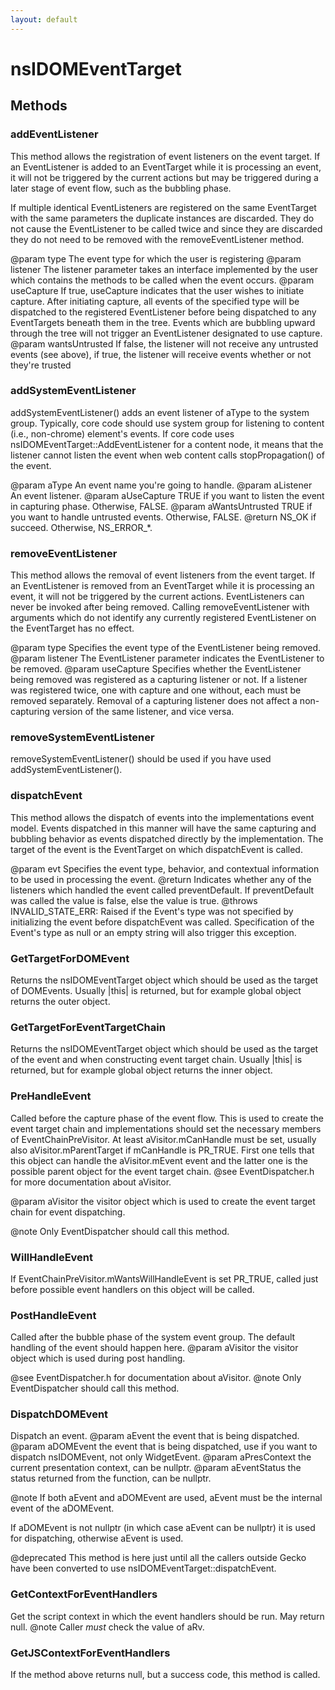 ```yaml
---
layout: default
---
```


# nsIDOMEventTarget #

## Methods ##

### addEventListener ###

This method allows the registration of event listeners on the event target.
If an EventListener is added to an EventTarget while it is processing an
event, it will not be triggered by the current actions but may be 
triggered during a later stage of event flow, such as the bubbling phase.

If multiple identical EventListeners are registered on the same 
EventTarget with the same parameters the duplicate instances are 
discarded. They do not cause the EventListener to be called twice 
and since they are discarded they do not need to be removed with the 
removeEventListener method.

@param   type The event type for which the user is registering
@param   listener The listener parameter takes an interface 
                  implemented by the user which contains the methods 
                  to be called when the event occurs.
@param   useCapture If true, useCapture indicates that the user 
                    wishes to initiate capture. After initiating 
                    capture, all events of the specified type will be 
                    dispatched to the registered EventListener before 
                    being dispatched to any EventTargets beneath them 
                    in the tree. Events which are bubbling upward 
                    through the tree will not trigger an 
                    EventListener designated to use capture.
@param   wantsUntrusted If false, the listener will not receive any
                        untrusted events (see above), if true, the
                        listener will receive events whether or not
                        they're trusted


### addSystemEventListener ###

addSystemEventListener() adds an event listener of aType to the system
group.  Typically, core code should use system group for listening to
content (i.e., non-chrome) element's events.  If core code uses
nsIDOMEventTarget::AddEventListener for a content node, it means
that the listener cannot listen the event when web content calls
stopPropagation() of the event.

@param aType            An event name you're going to handle.
@param aListener        An event listener.
@param aUseCapture      TRUE if you want to listen the event in capturing
                        phase.  Otherwise, FALSE.
@param aWantsUntrusted  TRUE if you want to handle untrusted events.
                        Otherwise, FALSE.
@return                 NS_OK if succeed.  Otherwise, NS_ERROR_*.


### removeEventListener ###

This method allows the removal of event listeners from the event 
target. If an EventListener is removed from an EventTarget while it 
is processing an event, it will not be triggered by the current actions. 
EventListeners can never be invoked after being removed.
Calling removeEventListener with arguments which do not identify any 
currently registered EventListener on the EventTarget has no effect.

@param   type Specifies the event type of the EventListener being 
              removed.
@param   listener The EventListener parameter indicates the 
                  EventListener to be removed.
@param   useCapture Specifies whether the EventListener being 
                    removed was registered as a capturing listener or 
                    not. If a listener was registered twice, one with 
                    capture and one without, each must be removed 
                    separately. Removal of a capturing listener does 
                    not affect a non-capturing version of the same 
                    listener, and vice versa.


### removeSystemEventListener ###

removeSystemEventListener() should be used if you have used
addSystemEventListener().


### dispatchEvent ###

This method allows the dispatch of events into the implementations 
event model. Events dispatched in this manner will have the same 
capturing and bubbling behavior as events dispatched directly by the 
implementation. The target of the event is the EventTarget on which 
dispatchEvent is called.

@param   evt Specifies the event type, behavior, and contextual 
             information to be used in processing the event.
@return  Indicates whether any of the listeners which handled the 
         event called preventDefault. If preventDefault was called 
         the value is false, else the value is true.
@throws  INVALID_STATE_ERR: Raised if the Event's type was 
             not specified by initializing the event before 
             dispatchEvent was called. Specification of the Event's 
             type as null or an empty string will also trigger this 
             exception.


### GetTargetForDOMEvent ###

Returns the nsIDOMEventTarget object which should be used as the target
of DOMEvents.
Usually |this| is returned, but for example global object returns
the outer object.


### GetTargetForEventTargetChain ###

Returns the nsIDOMEventTarget object which should be used as the target
of the event and when constructing event target chain.
Usually |this| is returned, but for example global object returns
the inner object.


### PreHandleEvent ###

Called before the capture phase of the event flow.
This is used to create the event target chain and implementations
should set the necessary members of EventChainPreVisitor.
At least aVisitor.mCanHandle must be set,
usually also aVisitor.mParentTarget if mCanHandle is PR_TRUE.
First one tells that this object can handle the aVisitor.mEvent event and
the latter one is the possible parent object for the event target chain.
@see EventDispatcher.h for more documentation about aVisitor.

@param aVisitor the visitor object which is used to create the
                event target chain for event dispatching.

@note Only EventDispatcher should call this method.


### WillHandleEvent ###

If EventChainPreVisitor.mWantsWillHandleEvent is set PR_TRUE,
called just before possible event handlers on this object will be called.


### PostHandleEvent ###

Called after the bubble phase of the system event group.
The default handling of the event should happen here.
@param aVisitor the visitor object which is used during post handling.

@see EventDispatcher.h for documentation about aVisitor.
@note Only EventDispatcher should call this method.


### DispatchDOMEvent ###

Dispatch an event.
@param aEvent the event that is being dispatched.
@param aDOMEvent the event that is being dispatched, use if you want to
                 dispatch nsIDOMEvent, not only WidgetEvent.
@param aPresContext the current presentation context, can be nullptr.
@param aEventStatus the status returned from the function, can be nullptr.

@note If both aEvent and aDOMEvent are used, aEvent must be the internal
      event of the aDOMEvent.

If aDOMEvent is not nullptr (in which case aEvent can be nullptr) it is used
for dispatching, otherwise aEvent is used.

@deprecated This method is here just until all the callers outside Gecko
            have been converted to use nsIDOMEventTarget::dispatchEvent.


### GetContextForEventHandlers ###

Get the script context in which the event handlers should be run.
May return null.
@note Caller *must* check the value of aRv.


### GetJSContextForEventHandlers ###

If the method above returns null, but a success code, this method
is called.


